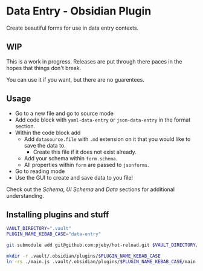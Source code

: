 # Data Entry - Obsidian Plugin

Create beautiful forms for use in data entry contexts.

## WIP

This is a work in progress. Releases are put through there paces in the hopes that things don't break.

You can use it if you want, but there are no guarentees.

## Usage

-   Go to a new file and go to source mode
-   Add code block with `yaml-data-entry` or `json-data-entry` in the format section.
-   Within the code block add
    -   Add `datasource.file` with `.md` extension on it that you would like to save the data to.
        -   Create this file if it does not exist already.
    -   Add your schema within `form.schema`.
    -   All properties within `form` are passed to `jsonforms`.
-   Go to reading mode
-   Use the GUI to create and save data to you file!

Check out the _Schema_, _UI Schema_ and _Data_ sections for additional understanding.

## Installing plugins and stuff

```sh
VAULT_DIRECTORY=".vault"
PLUGIN_NAME_KEBAB_CASE="data-entry"

git submodule add git@github.com:pjeby/hot-reload.git $VAULT_DIRECTORY/.obsidian/plugin/hot-reload

mkdir -r .vault/.obsidian/plugins/$PLUGIN_NAME_KEBAB_CASE
ln -rs ./main.js .vault/.obsidian/plugins/$PLUGIN_NAME_KEBAB_CASE/main.js
```
